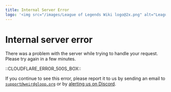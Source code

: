 ```yaml
---
title: Internal Server Error
logo: '<img src="/images/League of Legends Wiki logo@2x.png" alt="League of Legends Wiki" width="100px">'
---
```


# Internal server error

There was a problem with the server while trying to handle your request. Please try again in a few minutes.

::CLOUDFLARE_ERROR_500S_BOX::

If you continue to see this error, please report it to us by sending an email to <code>support@weirdgloop.org</code> or by [alerting us on Discord](https://discord.gg/FBnJ8CH).
